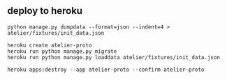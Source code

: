 #

## deploy to heroku

```
python manage.py dumpdata --format=json --indent=4 > atelier/fixtures/init_data.json
```

```
heroku create atelier-proto
heroku run python manage.py migrate
heroku run python manage.py loaddata atelier/fixtures/init_data.json
```

```
heroku apps:destroy --app atelier-proto --confirm atelier-proto
```
